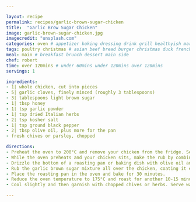 ```yaml
---

layout: recipe
permalink: recipes/garlic-brown-sugar-chicken 
title:  "Garlic Brow Sugar Chicken"
image: garlic-brown-sugar-chicken.jpg 
imagecredit: "unsplash.com" 
categories: oven # appetizer baking dressing drink grill healthyish marinade oven pickling quick raw salad sandwich sauce snack soup
tags: poultry christmas # asian beef bread burger christmas duck french fruit indian italian mexican nuts pasta pork poultry rice seafood thanksgiving vegetarian
meal: main # breakfast brunch dessert main side
chef: robert 
time: over 120mins # under 60mins under 120mins over 120mins
servings: 1 

ingredients:
- 1| whole chicken, cut into pieces
- 5| garlic cloves, finely minced (roughly 3 tablespoons)
- 3| tablespoons light brown sugar
- 1| tbsp honey
- 1| tsp garlic powder
- 1| tsp dried Italian herbs
- 2| tsp kosher salt
- 1| tsp ground black pepper
- 2| tbsp olive oil, plus more for the pan
- fresh chives or parsley, chopped

directions:
- Preheat the oven to 200°C and remove your chicken from the fridge. Set the chicken on a baking sheet lined with paper towels and pat the pieces dry. Allow to sit at room temperature while the oven preheats.
- While the oven preheats and your chicken sits, make the rub by combining the minced garlic, brown sugar, honey, garlic powder, dried herbs, salt, and pepper in a bowl. Add enough olive oil to moisten the mixture so that it is of a spreadable consistency.
- Drizzle the bottom of a roasting pan or baking dish with olive oil and place the chicken pieces in the dish.
- Rub the garlic brown sugar mixture all over the chicken, coating it evenly.
- Place the roasting pan in the oven and bake for 30 minutes.
- Reduce the oven temperature to 175°C and roast for another 10-15 minutes, or until the juices run clear and the chicken registers an internal temperature of 165F on a meat thermometer (check a few different pieces of the chicken).
- Cool slightly and then garnish with chopped chives or herbs. Serve warm with the pan juices drizzled over top.

--- 
```

